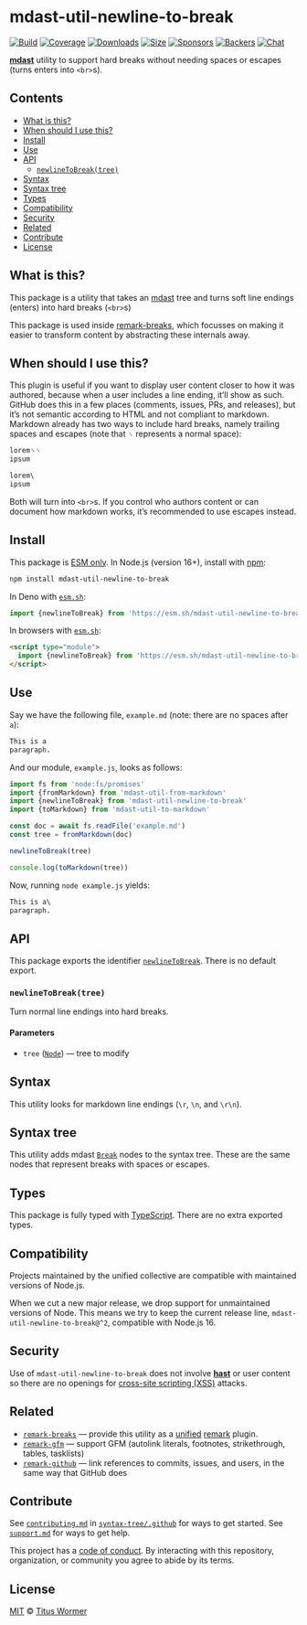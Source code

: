 # mdast-util-newline-to-break

[![Build][build-badge]][build]
[![Coverage][coverage-badge]][coverage]
[![Downloads][downloads-badge]][downloads]
[![Size][size-badge]][size]
[![Sponsors][sponsors-badge]][collective]
[![Backers][backers-badge]][collective]
[![Chat][chat-badge]][chat]

**[mdast][]** utility to support hard breaks without needing spaces or
escapes (turns enters into `<br>`s).

## Contents

*   [What is this?](#what-is-this)
*   [When should I use this?](#when-should-i-use-this)
*   [Install](#install)
*   [Use](#use)
*   [API](#api)
    *   [`newlineToBreak(tree)`](#newlinetobreaktree)
*   [Syntax](#syntax)
*   [Syntax tree](#syntax-tree)
*   [Types](#types)
*   [Compatibility](#compatibility)
*   [Security](#security)
*   [Related](#related)
*   [Contribute](#contribute)
*   [License](#license)

## What is this?

This package is a utility that takes an [mdast][] tree and turns soft line
endings (enters) into hard breaks (`<br>`s)

This package is used inside [remark-breaks][], which focusses on making it
easier to transform content by abstracting these internals away.

## When should I use this?

This plugin is useful if you want to display user content closer to how it was
authored, because when a user includes a line ending, it’ll show as such.
GitHub does this in a few places (comments, issues, PRs, and releases), but it’s
not semantic according to HTML and not compliant to markdown.
Markdown already has two ways to include hard breaks, namely trailing spaces and
escapes (note that `␠` represents a normal space):

```markdown
lorem␠␠
ipsum

lorem\
ipsum
```

Both will turn into `<br>`s.
If you control who authors content or can document how markdown works, it’s
recommended to use escapes instead.

## Install

This package is [ESM only][esm].
In Node.js (version 16+), install with [npm][]:

```sh
npm install mdast-util-newline-to-break
```

In Deno with [`esm.sh`][esmsh]:

```js
import {newlineToBreak} from 'https://esm.sh/mdast-util-newline-to-break@1'
```

In browsers with [`esm.sh`][esmsh]:

```html
<script type="module">
  import {newlineToBreak} from 'https://esm.sh/mdast-util-newline-to-break@1?bundle'
</script>
```

## Use

Say we have the following file, `example.md` (note: there are no spaces after
`a`):

```markdown
This is a
paragraph.
```

And our module, `example.js`, looks as follows:

```js
import fs from 'node:fs/promises'
import {fromMarkdown} from 'mdast-util-from-markdown'
import {newlineToBreak} from 'mdast-util-newline-to-break'
import {toMarkdown} from 'mdast-util-to-markdown'

const doc = await fs.readFile('example.md')
const tree = fromMarkdown(doc)

newlineToBreak(tree)

console.log(toMarkdown(tree))
```

Now, running `node example.js` yields:

```md
This is a\
paragraph.
```

## API

This package exports the identifier [`newlineToBreak`][api-newline-to-break].
There is no default export.

### `newlineToBreak(tree)`

Turn normal line endings into hard breaks.

#### Parameters

*   `tree` ([`Node`][node])
    — tree to modify

## Syntax

This utility looks for markdown line endings (`\r`, `\n`, and `\r\n`).

## Syntax tree

This utility adds mdast [`Break`][break] nodes to the syntax tree.
These are the same nodes that represent breaks with spaces or escapes.

## Types

This package is fully typed with [TypeScript][].
There are no extra exported types.

## Compatibility

Projects maintained by the unified collective are compatible with maintained
versions of Node.js.

When we cut a new major release, we drop support for unmaintained versions of
Node.
This means we try to keep the current release line,
`mdast-util-newline-to-break@^2`, compatible with Node.js 16.

## Security

Use of `mdast-util-newline-to-break` does not involve **[hast][]** or user
content so there are no openings for [cross-site scripting (XSS)][xss] attacks.

## Related

*   [`remark-breaks`](https://github.com/remarkjs/remark-breaks)
    — provide this utility as a [unified][] [remark][] plugin.
*   [`remark-gfm`](https://github.com/remarkjs/remark-gfm)
    — support GFM (autolink literals, footnotes, strikethrough, tables,
    tasklists)
*   [`remark-github`](https://github.com/remarkjs/remark-github)
    — link references to commits, issues, and users, in the same way that
    GitHub does

## Contribute

See [`contributing.md`][contributing] in [`syntax-tree/.github`][health] for
ways to get started.
See [`support.md`][support] for ways to get help.

This project has a [code of conduct][coc].
By interacting with this repository, organization, or community you agree to
abide by its terms.

## License

[MIT][license] © [Titus Wormer][author]

<!-- Definitions -->

[build-badge]: https://github.com/syntax-tree/mdast-util-newline-to-break/workflows/main/badge.svg

[build]: https://github.com/syntax-tree/mdast-util-newline-to-break/actions

[coverage-badge]: https://img.shields.io/codecov/c/github/syntax-tree/mdast-util-newline-to-break.svg

[coverage]: https://codecov.io/github/syntax-tree/mdast-util-newline-to-break

[downloads-badge]: https://img.shields.io/npm/dm/mdast-util-newline-to-break.svg

[downloads]: https://www.npmjs.com/package/mdast-util-newline-to-break

[esm]: https://gist.github.com/sindresorhus/a39789f98801d908bbc7ff3ecc99d99c

[size-badge]: https://img.shields.io/badge/dynamic/json?label=minzipped%20size&query=$.size.compressedSize&url=https://deno.bundlejs.com/?q=mdast-util-newline-to-break

[size]: https://bundlejs.com/?q=mdast-util-newline-to-break

[sponsors-badge]: https://opencollective.com/unified/sponsors/badge.svg

[backers-badge]: https://opencollective.com/unified/backers/badge.svg

[collective]: https://opencollective.com/unified

[chat-badge]: https://img.shields.io/badge/chat-discussions-success.svg

[chat]: https://github.com/orgs/syntax-tree/discussions

[mdast]: https://github.com/syntax-tree/mdast

[npm]: https://docs.npmjs.com/cli/install

[esmsh]: https://esm.sh

[health]: https://github.com/syntax-tree/.github

[contributing]: https://github.com/syntax-tree/.github/blob/HEAD/contributing.md

[support]: https://github.com/syntax-tree/.github/blob/HEAD/support.md

[coc]: https://github.com/syntax-tree/.github/blob/HEAD/code-of-conduct.md

[license]: license

[author]: https://wooorm.com

[remark-breaks]: https://github.com/remarkjs/remark-breaks

[node]: https://github.com/syntax-tree/mdast#nodes

[xss]: https://en.wikipedia.org/wiki/Cross-site_scripting

[typescript]: https://www.typescriptlang.org

[hast]: https://github.com/syntax-tree/hast

[break]: https://github.com/syntax-tree/mdast#break

[remark]: https://github.com/remarkjs/remark

[api-newline-to-break]: #newlinetobreaktree

[unified]: https://github.com/unifiedjs/unified
